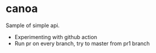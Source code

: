# canoa

Sample of simple api.

- Experimenting with github action
- Run pr on every branch, try to master from pr1 branch
